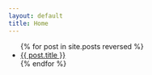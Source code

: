 ```yaml
---
layout: default
title: Home
---
```


<ul>
  {% for post in site.posts reversed %}
    <li>
      <a href="{{ post.url }}">{{ post.title }}</a>
      <!--
      <p>Published on {{ post.date | date: "%B %d, %Y" }}</p>
      -->
    </li>
  {% endfor %}
</ul>